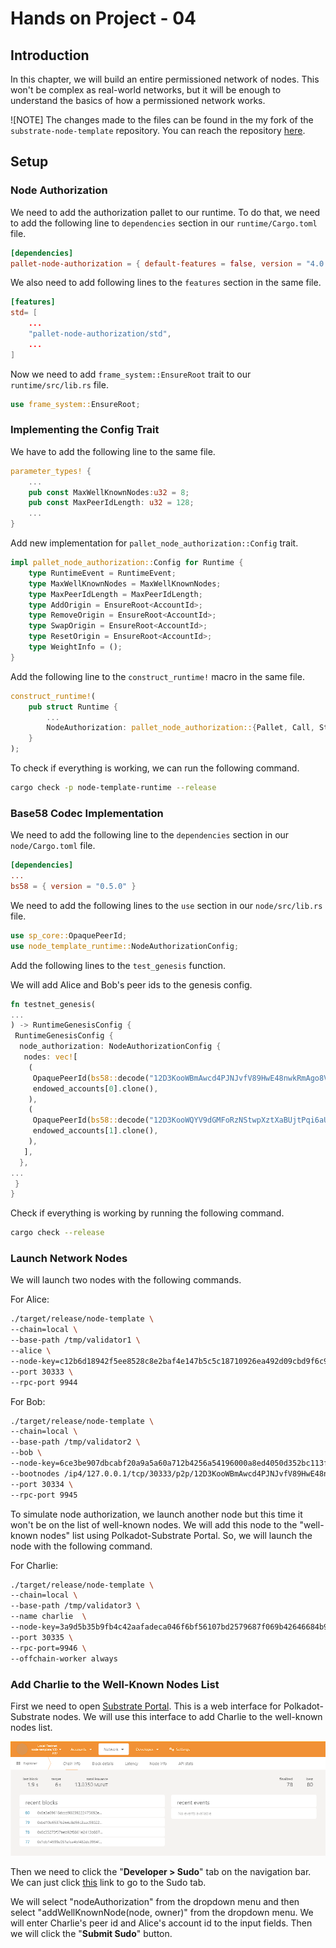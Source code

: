 # Hands on Project - 04

## Introduction

In this chapter, we will build an  entire permissioned network of nodes. This won't be complex as real-world networks, but it will be enough to understand the basics of how a permissioned network works.

![NOTE]
The changes made to the files can be found in the my fork of the `substrate-node-template` repository. You can reach the repository [here](https://github.com/jaw3l/substrate-node-template/tree/learn_substrate).

## Setup

### Node Authorization

We need to add the authorization pallet to our runtime. To do that, we need to add the following line to `dependencies` section in our `runtime/Cargo.toml` file.

```toml
[dependencies]
pallet-node-authorization = { default-features = false, version = "4.0.0-dev", git = "https://github.com/paritytech/substrate.git", branch = "polkadot-v1.0.0" }
```

We also need to add following lines to the `features` section in the same file.

```toml
[features]
std= [
    ...
    "pallet-node-authorization/std",
    ...
]
```

Now we need to add `frame_system::EnsureRoot` trait to our `runtime/src/lib.rs` file.

```rust
use frame_system::EnsureRoot;
```

### Implementing the Config Trait

We have to add the following line to the same file.

```rust
parameter_types! {
    ...
    pub const MaxWellKnownNodes:u32 = 8;
    pub const MaxPeerIdLength: u32 = 128;
    ...
}
```

Add new implementation for `pallet_node_authorization::Config` trait.

```rust
impl pallet_node_authorization::Config for Runtime {
    type RuntimeEvent = RuntimeEvent;
    type MaxWellKnownNodes = MaxWellKnownNodes;
    type MaxPeerIdLength = MaxPeerIdLength;
    type AddOrigin = EnsureRoot<AccountId>;
    type RemoveOrigin = EnsureRoot<AccountId>;
    type SwapOrigin = EnsureRoot<AccountId>;
    type ResetOrigin = EnsureRoot<AccountId>;
    type WeightInfo = ();
}
```

Add the following line to the `construct_runtime!` macro in the same file.

```rust
construct_runtime!(
    pub struct Runtime {
        ...
        NodeAuthorization: pallet_node_authorization::{Pallet, Call, Storage, Event<T>, Config<T>},
    }
);
```

To check if everything is working, we can run the following command.

```bash
cargo check -p node-template-runtime --release
```

### Base58 Codec Implementation

We need to add the following line to the `dependencies` section in our `node/Cargo.toml` file.

```toml
[dependencies]
...
bs58 = { version = "0.5.0" }
```

We need to add the following lines to the `use` section in our `node/src/lib.rs` file.

```rust
use sp_core::OpaquePeerId;
use node_template_runtime::NodeAuthorizationConfig;
```

Add the following lines to the `test_genesis` function.

We will add Alice and Bob's peer ids to the genesis config.

```rust
fn testnet_genesis(
...
) -> RuntimeGenesisConfig {
 RuntimeGenesisConfig {
  node_authorization: NodeAuthorizationConfig {
   nodes: vec![
    (
     OpaquePeerId(bs58::decode("12D3KooWBmAwcd4PJNJvfV89HwE48nwkRmAgo8Vy3uQEyNNHBox2").into_vec().unwrap()),
     endowed_accounts[0].clone(),
    ),
    (
     OpaquePeerId(bs58::decode("12D3KooWQYV9dGMFoRzNStwpXztXaBUjtPqi6aU76ZgUriHhKust").into_vec().unwrap()),
     endowed_accounts[1].clone(),
    ),
   ],
  },
...
 }
}
```

Check if everything is working by running the following command.

```bash
cargo check --release
```

### Launch Network Nodes

We will launch two nodes with the following commands.

For Alice:

```bash
./target/release/node-template \
--chain=local \
--base-path /tmp/validator1 \
--alice \
--node-key=c12b6d18942f5ee8528c8e2baf4e147b5c5c18710926ea492d09cbd9f6c9f82a \
--port 30333 \
--rpc-port 9944
```

For Bob:

```bash
./target/release/node-template \
--chain=local \
--base-path /tmp/validator2 \
--bob \
--node-key=6ce3be907dbcabf20a9a5a60a712b4256a54196000a8ed4050d352bc113f8c58 \
--bootnodes /ip4/127.0.0.1/tcp/30333/p2p/12D3KooWBmAwcd4PJNJvfV89HwE48nwkRmAgo8Vy3uQEyNNHBox2 \
--port 30334 \
--rpc-port 9945
```

To simulate node authorization, we launch another node but this time it won't be on the list of well-known nodes. We will add this node to the "well-known nodes" list using Polkadot-Substrate Portal. So, we will launch the node with the following command.

For Charlie:

```bash
./target/release/node-template \
--chain=local \
--base-path /tmp/validator3 \
--name charlie  \
--node-key=3a9d5b35b9fb4c42aafadeca046f6bf56107bd2579687f069b42646684b94d9e \
--port 30335 \
--rpc-port=9946 \
--offchain-worker always
```

### Add Charlie to the Well-Known Nodes List

First we need to open [Substrate Portal](https://cloudflare-ipfs.com/ipns/dotapps.io/?rpc=ws%3A%2F%2F127.0.0.1%3A9944#/explorer). This is a web interface for Polkadot-Substrate nodes. We will use this interface to add Charlie to the well-known nodes list.

![Substrate Portal](./src/screenshots/substrate-portal.png)

Then we need to click the "**Developer > Sudo**" tab on the navigation bar. We can just click [this](https://cloudflare-ipfs.com/ipns/dotapps.io/?rpc=ws%3A%2F%2F127.0.0.1%3A9944#/sudo) link to go to the Sudo tab.

We will select "nodeAuthorization" from the dropdown menu and then select "addWellKnownNode(node, owner)" from the dropdown menu. We will enter Charlie's peer id and Alice's account id to the input fields. Then we will click the "**Submit Sudo**" button.